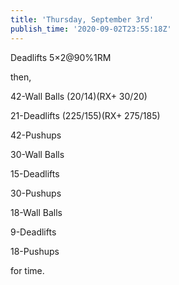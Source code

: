 ```yaml
---
title: 'Thursday, September 3rd'
publish_time: '2020-09-02T23:55:18Z'
---
```


Deadlifts 5×2\@90%1RM

then,

42-Wall Balls (20/14)(RX+ 30/20)

21-Deadlifts (225/155)(RX+ 275/185)

42-Pushups

30-Wall Balls

15-Deadlifts

30-Pushups

18-Wall Balls

9-Deadlifts

18-Pushups

for time.
